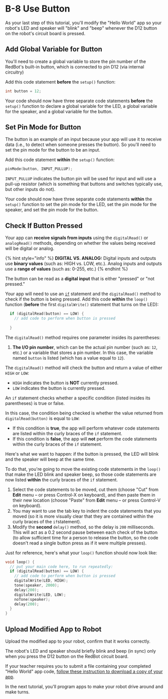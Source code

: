 # B-8 Use Button

As your last step of this tutorial, you'll modify the "Hello World" app so your robot's LED and speaker will "blink" and "beep" whenever the D12 button on the robot's circuit board is pressed.

## Add Global Variable for Button <a id="add-global-variable-for-speaker"></a>

You'll need to create a global variable to store the pin number of the RedBot's built-in button, which is connected to pin D12 \(via internal circuitry\)

Add this code statement **before** the `setup()` function:

```cpp
int button = 12;
```

Your code should now have three separate code statements **before** the `setup()` function to declare a global variable for the LED, a global variable for the speaker, and a global variable for the button. 

## Set Pin Mode for Button

The button is an example of an input because your app will use it to receive data \(i.e., to detect when someone presses the button\). So you'll need to set the pin mode for the button to be an input.

Add this code statement **within** the `setup()` function:

```cpp
pinMode(button, INPUT_PULLUP);
```

`INPUT_PULLUP` indicates the button pin will be used for input and will use a pull-up resistor \(which is something that buttons and switches typically use, but other inputs do not\).

Your code should now have three separate code statements **within** the `setup()` function to set the pin mode for the LED,  set the pin mode for the speaker, and set the pin mode for the button.

## Check If Button Pressed

Your app can **receive signals from inputs** using the `digitalRead()` or `analogRead()` methods, depending on whether the values being received will be digital or analog.

{% hint style="info" %}
**DIGITAL VS. ANALOG:** Digital inputs and outputs use **binary values** \(such as: HIGH vs. LOW, etc.\). Analog inputs and outputs use a **range of values** \(such as: 0-255, etc.\)
{% endhint %}

The button can be read as a **digital input** that is either "pressed" or "not pressed."

Your app will need to use an [`if`](https://www.arduino.cc/reference/en/language/structure/control-structure/if/) statement and the `digitalRead()` method to check if the button is being pressed. Add this code **within** the `loop()` function \(**before** the first `digitalWrite()` statement that turns on the LED\):

```cpp
  if (digitalRead(button) == LOW) {
    // add code to perform when button is pressed
    
  }
```

The `digitalRead()` method requires one parameter insides its parentheses:

1. **The I/O pin number**, which can be the actual pin number \(such as: `12`, etc.\) or a variable that stores a pin number. In this case, the variable named `button` is listed \(which has a value equal to `12`\).

The `digitalRead()` method will check the button and return a value of either `HIGH` or `LOW`:

* `HIGH` indicates the button is **NOT** currently pressed.
* `LOW` indicates the button is currently pressed.

An `if` statement checks whether a specific condition \(listed insides its parentheses\) is true or false.

In this case, the condition being checked is whether the value returned from `digitalRead(button)` is equal to `LOW`:

* If this condition is **true**, the app will perform whatever code statements are listed within the curly braces of the `if` statement.
* If this condition is **false**, the app will **not** perform the code statements within the curly braces of the `if` statement.

Here's what we want to happen:  if the button is pressed, the LED will blink and the speaker will beep at the same time. 

To do that, you're going to move the existing code statements in the `loop()` that make the LED blink and speaker beep, so those code statements are now listed **within** the curly braces of the `if` statement.

1. Select the code statements to be moved, cut them \(choose "Cut" from **Edit** menu – or press Control-X on keyboard\), and then paste them in their new location \(choose "Paste" from **Edit** menu – or press Control-V on keyboard\).
2. You may want to use the tab key to indent the code statements that you moved \(so it is more visually clear that they are contained within the curly braces of the `if`statement\).
3. Modify the **second** `delay()` method, so the delay is `200` milliseconds. This will act as a 0.2 second pause between each check of the button \(to allow sufficient time for a person to release the button, so the code doesn't read a single button press as if it were multiple presses\).

Just for reference, here's what your `loop()` function should now look like:

```cpp
void loop() {
  // put your main code here, to run repeatedly:
  if (digitalRead(button) == LOW) {
    // add code to perform when button is pressed
    digitalWrite(LED, HIGH);
    tone(speaker, 2000);
    delay(200);
    digitalWrite(LED, LOW);
    noTone(speaker);
    delay(200);
  }
}
```

## Upload Modified App to Robot

Upload the modified app to your robot, confirm that it works correctly.

The robot's LED and speaker should briefly blink and beep \(in sync\) only when you press the D12 button on the RedBot circuit board.

If your teacher requires you to submit a file containing your completed "Hello World" app code, [follow these instruction to download a copy of your app](../../references/arduino-code-editor/download-copy-of-app.md).

In the next tutorial, you'll program apps to make your robot drive around and make turns.



